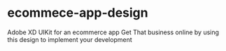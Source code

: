 # ecommece-app-design
Adobe XD UIKit for an ecommerce app
Get That business online by using this design to implement your development
